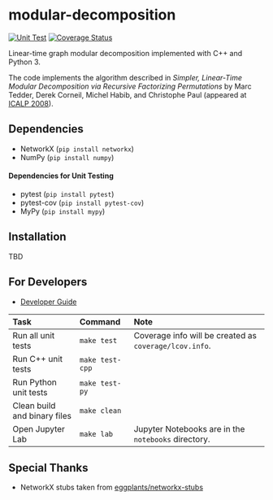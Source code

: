 # modular-decomposition

[![Unit Test](https://github.com/mogproject/modular-decomposition/actions/workflows/ut.yml/badge.svg)](https://github.com/mogproject/modular-decomposition/actions/workflows/ut.yml) [![Coverage Status](https://coveralls.io/repos/github/mogproject/modular-decomposition/badge.svg?branch=main)](https://coveralls.io/github/mogproject/modular-decomposition?branch=main)

Linear-time graph modular decomposition implemented with C++ and Python 3. 

The code implements the algorithm described in *Simpler, Linear-Time Modular Decomposition via Recursive Factorizing Permutations* by Marc Tedder, Derek Corneil, Michel Habib, and Christophe Paul (appeared at [ICALP 2008](https://link.springer.com/chapter/10.1007/978-3-540-70575-8_52)).

## Dependencies

- NetworkX (`pip install networkx`)
- NumPy (`pip install numpy`)

#### Dependencies for Unit Testing

- pytest (`pip install pytest`)
- pytest-cov (`pip install pytest-cov`)
- MyPy (`pip install mypy`)

## Installation

TBD

## For Developers

- [Developer Guide](https://github.com/mogproject/modular-decomposition/wiki/Developer-Guide)

| Task | Command | Note |
| :--- | :--- | :--- |
| Run all unit tests | `make test` | Coverage info will be created as `coverage/lcov.info`. |
| Run C++ unit tests | `make test-cpp` ||
| Run Python unit tests | `make test-py` ||
| Clean build and binary files | `make clean` ||
| Open Jupyter Lab   | `make lab`  | Jupyter Notebooks are in the `notebooks` directory.|

## Special Thanks

- NetworkX stubs taken from [eggplants/networkx-stubs](https://github.com/eggplants/networkx-stubs)

